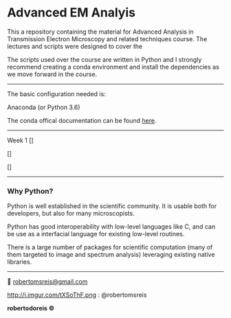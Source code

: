 # Advanced EM Analyis

This a repository containing the material for Advanced Analysis in Transmission Electron Microscopy and related techniques course. The lectures and scripts were designed to cover the 

The scripts used over the course are written in Python and I strongly recommend creating a conda environment and install the dependencies as we move forward in the course.

----------


The basic configuration needed is:

Anaconda (or Python 3.6)

The conda offical documentation can be found [here](https://conda.io/en/latest/index.html).

----------------
Week 1
[]

[]

[]

----------------
### Why Python?

Python is well established in the scientific community. It is usable both for developers, but also for many microscopists.

Python has good interoperability with low-level languages like C, and can be use as a interfacial language for existing low-level routines.

There is a large number of packages for scientific computation (many of them targeted to image and spectrum analysis) leveraging existing native libraries. 


----------------
:email: robertomsreis@gmail.com

 http://i.imgur.com/tXSoThF.png : @robertomsreis

<b> robertodoreis &copy; </b>
